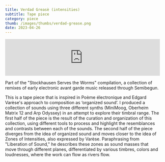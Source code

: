 ```yaml
---
title: Verdad Greasè (intensities)
subtitle: Tape piece
category: piece
thumb: /images/thumbs/verdad-grease.png
date: 2023-04-26
---
```


<iframe style="border: 0; width: 100%; height: 120px;" src="https://bandcamp.com/EmbeddedPlayer/album=1291347065/size=large/bgcol=333333/linkcol=0f91ff/tracklist=false/artwork=small/track=3319667268/transparent=true/" seamless><a href="https://semibegun.bandcamp.com/album/stockhausen-serves-the-worms">Stockhausen Serves the Worms by Matias Vilaplana</a></iframe>

Part of the "Stockhausen Serves the Worms" compilation, a collection of remixes of early electronic avant garde music released through Semibegun.

This is a tape piece that is inspired in Poème électronique and Edgard Varèse's approach to composition as ‘organized sound’. I produced a collection of sounds using three different synths (MiniMoog, Oberheim Matrix 12 and Arp Odyssey) in an attempt to explore their timbral range. The first half of the piece is the result of the curation and organization of this collection, using different tools to process and highlight the resemblances and contrasts between each of the sounds. The second half of the piece diverges from the idea of organized sound and moves closer to the idea of Zones of Intensities, also expressed by Varèse. Paraphrasing from "Liberation of Sound," he describes these zones as sound masses that move through different planes, differentiated by various timbres, colors and loudnesses, where the work can flow as rivers flow. 
